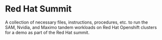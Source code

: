 # Red Hat Summit
A collection of necessary files, instructions, procedures, etc. to run the SAM, Nvidia, and Maximo tandem workloads on Red Hat Openshift clusters for a demo as part of the Red Hat summit.
